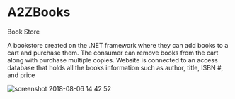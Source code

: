 # A2ZBooks
Book Store

A bookstore created on the .NET framework where they can add books to a cart and purchase them.  The consumer can remove books from the cart along with purchase multiple copies.  Website is connected to an access database that holds all the books information such as author, title, ISBN #, and price

![screenshot 2018-08-06 14 42 52](https://user-images.githubusercontent.com/40727213/43742529-25c8b57e-9987-11e8-86e9-8297a1872a0f.png)
